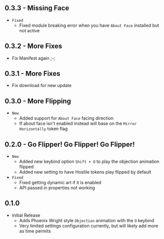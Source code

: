 ## 0.3.3 - Missing Face

- `Fixed`
  - Fixed module breaking error when you have `About Face` installed but not active

## 0.3.2 - More Fixes

- Fix Manifest again ;-;

## 0.3.1 - More Fixes

- Fix download for new update

## 0.3.0 - More Flipping

- `New`
  - Added support for `About Face` facing direction
  - If about face isn't enabled instead will base on the `Mirror Horizontally` token flag

## 0.2.0 - Go Flipper! Go Flipper! Go Flipper!

- `New`
  - Added new keybind option `Shift + O` to play the objection animation flipped
  - Added new setting to have Hostile tokens play flipped by default
- `Fixed`
  - Fixed getting dynamic art if it is enabled
  - API passed in properties not working

## 0.1.0

- Initial Release
  - Adds Phoenix Wright style `Objection` animation with the `O` keybind
  - Very limited settings configuration currently, but will likely add more as time permits
